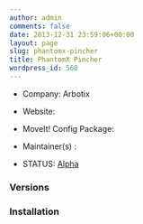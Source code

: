 ```yaml
---
author: admin
comments: false
date: 2013-12-31 23:59:06+00:00
layout: page
slug: phantomx-pincher
title: PhantomX Pincher
wordpress_id: 560
---
```



	
  * Company: Arbotix

	
  * Website:

	
  * MoveIt! Config Package:

	
  * Maintainer(s) :

	
  * STATUS: [Alpha](/about/moveit-status#status-code-robots)




### Versions








### Installation






